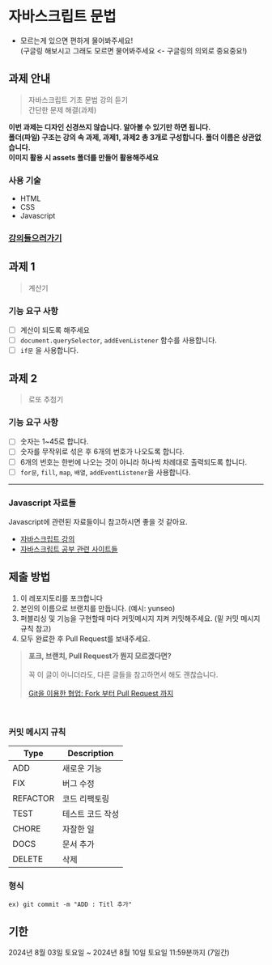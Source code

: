 # 자바스크립트 문법 
- 모르는게 있으면 편하게 물어봐주세요!<br>
  (구글링 해보시고 그래도 모르면 물어봐주세요 <- 구글링의 의외로 중요중요!)
  
## 과제 안내
> 자바스크립트 기초 문법 강의 듣기 <br>
> 간단한 문제 해결(과제) <br>

**이번 과제는 디자인 신경쓰지 않습니다. 알아볼 수 있기만 하면 됩니다.** <br>
**폴더(파일) 구조는 강의 속 과제, 과제1, 과제2 총 3개로 구성합니다. 폴더 이름은 상관없습니다.** <br>
**이미지 활용 시 assets 폴더를 만들어 활용해주세요**

### 사용 기술
- HTML
- CSS
- Javascript

### [강의들으러가기](https://www.inflearn.com/course/%EB%89%B4%EB%B9%84%EB%A5%BC-%EC%9C%84%ED%95%9C-%EC%9E%90%EB%B0%94%EC%8A%A4%ED%81%AC%EB%A6%BD%ED%8A%B8/dashboard) 

## 과제 1 
> 계산기 <br>

### 기능 요구 사항
- [ ] 계산이 되도록 해주세요
- [ ] ```document.querySelector```,  ```addEvenListener``` 함수를 사용합니다.
- [ ] ```if문``` 을 사용합니다.

## 과제 2
> 로또 추첨기 <br>

### 기능 요구 사항
- [ ] 숫자는 1~45로 합니다.
- [ ] 숫자를 무작위로 섞은 후 6개의 번호가 나오도록 합니다.
- [ ] 6개의 번호는 한번에 나오는 것이 아니라 하나씩 차례대로 출력되도록 합니다.
- [ ] ```for문```, ```fill```, ```map```, ```배열```, ```addEventListener```을 사용합니다.
---
### Javascript 자료들
Javascript에 관련된 자료들이니 참고하시면 좋을 것 같아요.

- [자바스크립트 강의](https://www.inflearn.com/course/%EB%A0%88%EC%B8%A0%EA%B8%B0%EB%A6%BF-%EC%9E%90%EB%B0%94%EC%8A%A4%ED%81%AC%EB%A6%BD%ED%8A%B8)
- [자바스크립트 공부 관련 사이트들](https://thinkforthink.tistory.com/351)

## 제출 방법
1. 이 레포지토리를 포크합니다
2. 본인의 이름으로 브랜치를 만듭니다. (예시: yunseo)
3. 퍼블리싱 및 기능을 구현할때 마다 커밋메시지 지켜 커밋해주세요. (밑 커밋 메시지 규칙 참고)
5. 모두 완료한 후 Pull Request를 보내주세요.

> **포크, 브랜치, Pull Request가 뭔지 모르겠다면?** <br>  
> 꼭 이 글이 아니더라도, 다른 글들을 참고하면서 해도 괜찮습니다.<br>  
> [Git을 이용한 협업: Fork 부터 Pull Request 까지](https://seungwubaek.github.io/tools/git/contributing_using_pull_request/)

<br>

### 커밋 메시지 규칙
| Type     | Description     |
| -------- | ---------------- |
| ADD      | 새로운 기능      |
| FIX      | 버그 수정        |
| REFACTOR | 코드 리팩토링    |
| TEST     | 테스트 코드 작성 |
| CHORE    | 자잘한 일        |
| DOCS     | 문서 추가        |
| DELETE   | 삭제             |

### 형식
```
ex) git commit -m "ADD : Titl 추가"
```

## 기한
2024년 8월 03일 토요일 ~ 2024년 8월 10일 토요일 11:59분까지 (7일간)
